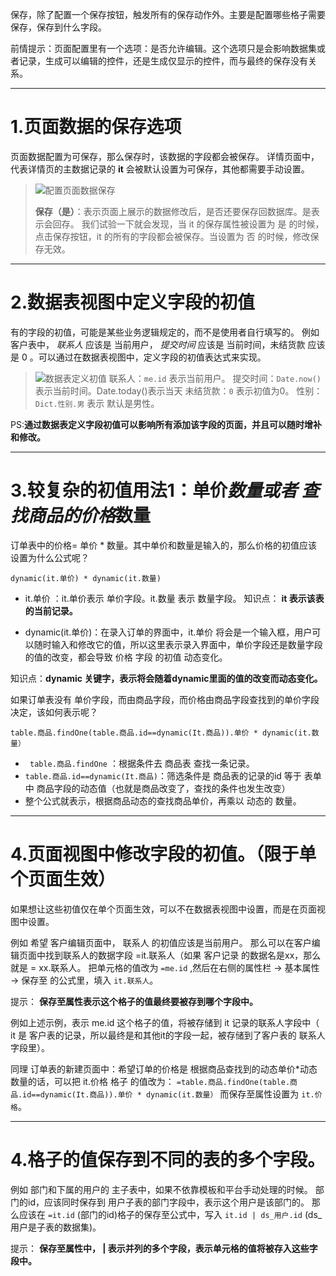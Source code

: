 保存，除了配置一个保存按钮，触发所有的保存动作外。主要是配置哪些格子需要保存，保存到什么字段。



前情提示：页面配置里有一个选项：是否允许编辑。这个选项只是会影响数据集或者记录，生成可以编辑的控件，还是生成仅显示的控件，而与最终的保存没有关系。

***
1.页面数据的保存选项
========
页面数据配置为可保存，那么保存时，该数据的字段都会被保存。
详情页面中，代表详情页的主数据记录的 **it** 会被默认设置为可保存，其他都需要手动设置。

>![配置页面数据保存](https://upload-images.jianshu.io/upload_images/12920178-a76da2691c47b140.png?imageMogr2/auto-orient/strip%7CimageView2/2/w/1240)
>
> **保存（是）**：表示页面上展示的数据修改后，是否还要保存回数据库。是表示会回存。
>我们试验一下就会发现，当 it 的保存属性被设置为 是  的时候，点击保存按钮，it 的所有的字段都会被保存。当设置为 否 的时候，修改保存无效。

***
2.数据表视图中定义字段的初值
========
有的字段的初值，可能是某些业务逻辑规定的，而不是使用者自行填写的。
例如客户表中， *联系人* 应该是 当前用户， *提交时间* 应该是 当前时间，未结货款 应该是 0 。可以通过在数据表视图中，定义字段的初值表达式来实现。
>![数据表定义初值](https://upload-images.jianshu.io/upload_images/12920178-d52496787bc86a0f.png?imageMogr2/auto-orient/strip%7CimageView2/2/w/1240)
>联系人：```me.id``` 表示当前用户。
>提交时间：```Date.now()``` 表示当前时间。Date.today()表示当天
>未结货款：```0``` 表示初值为0。
>性别：     ```Dict.性别.男``` 表示 默认是男性。

PS:**通过数据表定义字段初值可以影响所有添加该字段的页面，并且可以随时增补和修改。**

***
3.较复杂的初值用法1：单价*数量或者 查找商品的价格*数量
========
订单表中的价格= 单价 * 数量。其中单价和数量是输入的，那么价格的初值应该设置为什么公式呢？

```dynamic(it.单价) * dynamic(it.数量)```
*  it.单价 ：it.单价表示 单价字段。it.数量 表示 数量字段。
   知识点： **it 表示该表的当前记录。**

*  dynamic(it.单价)：在录入订单的界面中，it.单价 将会是一个输入框，用户可以随时输入和修改它的值，所以这里表示录入界面中，单价字段还是数量字段的值的改变，都会导致 价格 字段 的初值 动态变化。

知识点：**dynamic 关键字，表示将会随着dynamic里面的值的改变而动态变化。**


如果订单表没有 单价字段，而由商品字段，而价格由商品字段查找到的单价字段决定，该如何表示呢？

```table.商品.findOne(table.商品.id==dynamic(It.商品)).单价 * dynamic(it.数量）```

* ``` table.商品.findOne``` ：根据条件去 商品表 查找一条记录。
*  ```table.商品.id==dynamic(It.商品)```：筛选条件是 商品表的记录的id 等于 表单中 商品字段的动态值（也就是商品改变了，查找的条件也发生改变）
*    整个公式就表示，根据商品动态的查找商品单价，再乘以 动态的 数量。


***
4.页面视图中修改字段的初值。（限于单个页面生效）
========

如果想让这些初值仅在单个页面生效，可以不在数据表视图中设置，而是在页面视图中设置。

例如  希望 客户编辑页面中， 联系人 的初值应该是当前用户。
那么可以在客户编辑页面中找到联系人的数据字段 =it.联系人（如果 客户记录 的数据名是xx，那么就是 = xx.联系人。
把单元格的值改为 ```=me.id``` ,然后在右侧的属性栏 -> 基本属性 -> 保存至  的公式里，填入 ```it.联系人```。

提示： **保存至属性表示这个格子的值最终要被存到哪个字段中。** 

例如上述示例，表示 me.id 这个格子的值，将被存储到 it 记录的联系人字段中（ it 是 客户表的记录，所以最终是和其他it的字段一起，被存储到了客户表的 联系人字段里）。

同理 订单表的新建页面中：希望订单的价格是 根据商品查找到的动态单价*动态数量的话，可以把 it.价格 格子 的值改为：
```=table.商品.findOne(table.商品.id==dynamic(It.商品)).单价 * dynamic(it.数量）```
而保存至属性设置为 ```it.价格```。


***
4.格子的值保存到不同的表的多个字段。
========

例如 部门和下属的用户的 主子表中，如果不依靠模板和平台手动处理的时候。
部门的id，应该同时保存到 用户子表的部门字段中，表示这个用户是该部门的。
那么应该在 ```=it.id``` (部门的id)格子的保存至公式中，写入 ```it.id | ds_用户.id```
(ds_用户是子表的数据集)。

提示： **保存至属性中， | 表示并列的多个字段，表示单元格的值将被存入这些字段中。**









